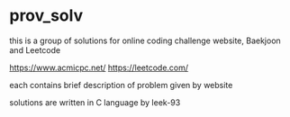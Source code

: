 # prov_solv
 this is a group of solutions for online coding challenge website, Baekjoon and Leetcode
 
 https://www.acmicpc.net/
 https://leetcode.com/
 
 each contains brief description of problem given by website
 
 solutions are written in C language by leek-93

 
